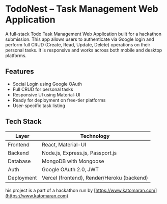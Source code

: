 # TodoNest – Task Management Web Application

A full-stack Todo Task Management Web Application built for a hackathon submission. This app allows users to authenticate via Google login and perform full CRUD (Create, Read, Update, Delete) operations on their personal tasks. It is responsive and works across both mobile and desktop platforms.

## Features

- Social Login using Google OAuth
- Full CRUD for personal tasks
- Responsive UI using Material-UI
- Ready for deployment on free-tier platforms
- User-specific task listing

## Tech Stack

| Layer     | Technology                      |
|-----------|----------------------------------|
| Frontend  | React, Material-UI               |
| Backend   | Node.js, Express.js, Passport.js |
| Database  | MongoDB with Mongoose            |
| Auth      | Google OAuth 2.0, JWT            |
| Deployment| Vercel (frontend), Render/Heroku (backend) |

his project is a part of a hackathon run by [https://www.katomaran.com](https://www.katomaran.com)

